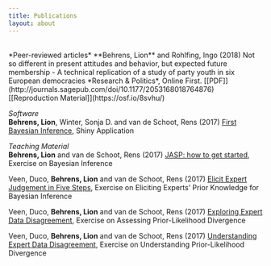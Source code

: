 ```yaml
---
title: Publications
layout: about
---
```

 <br>
*Peer-reviewed articles*          
**Behrens, Lion** and Rohlfing, Ingo (2018) Not so different in present attitudes and behavior, but expected future membership - A technical replication of a study of party youth in six European democracies *Research & Politics*, Online First. [[PDF]](http://journals.sagepub.com/doi/10.1177/2053168018764876) [[Reproduction Material]](https://osf.io/8svhu/)

  
*Software*         
**Behrens, Lion**, Winter, Sonja D. and van de Schoot, Rens (2017) [First Bayesian Inference](https://utrecht-university.shinyapps.io/fbi_2/), Shiny Application

 
*Teaching Material*        
**Behrens, Lion** and van de Schoot, Rens (2017) [JASP: how to get started](https://www.rensvandeschoot.com/tutorials/jasp-how-to-get-started/), Exercise on Bayesian Inference

Veen, Duco, **Behrens, Lion** and van de Schoot, Rens (2017) [Elicit Expert Judgement in Five Steps](https://www.rensvandeschoot.com/tutorials/expert-judgement/),
Exercise on Eliciting Experts’ Prior Knowledge for Bayesian Inference

Veen, Duco, **Behrens, Lion** and van de Schoot, Rens (2017) [Exploring Expert Data Disagreement](https://www.rensvandeschoot.com/tutorials/exploring-disagreement/),
Exercise on Assessing Prior-Likelihood Divergence

Veen, Duco, **Behrens, Lion** and van de Schoot, Rens (2017) [Understanding Expert Data Disagreement](https://www.rensvandeschoot.com/tutorials/understanding-expert-data-disagreement/),
Exercise on Understanding Prior-Likelihood Divergence
 
